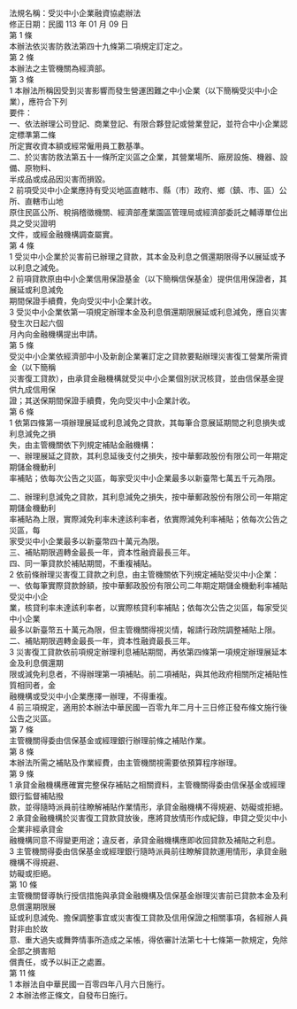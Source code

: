 法規名稱：受災中小企業融資協處辦法  
修正日期：民國 113 年 01 月 09 日  
第 1 條  
本辦法依災害防救法第四十九條第二項規定訂定之。  
第 2 條  
本辦法之主管機關為經濟部。  
第 3 條  
1 本辦法所稱因受到災害影響而發生營運困難之中小企業（以下簡稱受災中小企業），應符合下列  
要件：  
一、依法辦理公司登記、商業登記、有限合夥登記或營業登記，並符合中小企業認定標準第二條  
所定實收資本額或經常僱用員工數基準。  
二、於災害防救法第五十一條所定災區之企業，其營業場所、廠房設施、機器、設備、原物料、  
半成品或成品因災害而損毀。  
2 前項受災中小企業應持有受災地區直轄市、縣（市）政府、鄉（鎮、市、區）公所、直轄市山地  
原住民區公所、稅捐稽徵機關、經濟部產業園區管理局或經濟部委託之輔導單位出具之受災證明  
文件，或經金融機構調查屬實。  
第 4 條  
1 受災中小企業於災害前已辦理之貸款，其本金及利息之償還期限得予以展延或予以利息之減免。  
2 前項貸款原由中小企業信用保證基金（以下簡稱信保基金）提供信用保證者，其展延或利息減免  
期間保證手續費，免向受災中小企業計收。  
3 受災中小企業依第一項規定辦理本金及利息償還期限展延或利息減免，應自災害發生次日起六個  
月內向金融機構提出申請。  
第 5 條  
受災中小企業依經濟部中小及新創企業署訂定之貸款要點辦理災害復工營業所需資金（以下簡稱  
災害復工貸款），由承貸金融機構就受災中小企業個別狀況核貸，並由信保基金提供九成信用保  
證；其送保期間保證手續費，免向受災中小企業計收。  
第 6 條  
1 依第四條第一項辦理展延或利息減免之貸款，其每筆合意展延期間之利息損失或利息減免之損  
失，由主管機關依下列規定補貼金融機構：  
一、辦理展延之貸款，其利息延後支付之損失，按中華郵政股份有限公司一年期定期儲金機動利  
率補貼；依每次公告之災區，每家受災中小企業最多以新臺幣七萬五千元為限。  


二、辦理利息減免之貸款，其利息減免之損失，按中華郵政股份有限公司一年期定期儲金機動利  
率補貼為上限，實際減免利率未達該利率者，依實際減免利率補貼；依每次公告之災區，每  
家受災中小企業最多以新臺幣四十萬元為限。  
三、補貼期限週轉金最長一年，資本性融資最長三年。  
四、同一筆貸款於補貼期間，不重複補貼。  
2 依前條辦理災害復工貸款之利息，由主管機關依下列規定補貼受災中小企業：  
一、依每筆實際貸款餘額，按中華郵政股份有限公司二年期定期儲金機動利率補貼受災中小企  
業，核貸利率未達該利率者，以實際核貸利率補貼；依每次公告之災區，每家受災中小企業  
最多以新臺幣五十萬元為限，但主管機關得視災情，報請行政院調整補貼上限。  
二、補貼期限週轉金最長一年，資本性融資最長三年。  
3 災害復工貸款依前項規定辦理利息補貼期間，再依第四條第一項規定辦理展延本金及利息償還期  
限或減免利息者，不得辦理第一項補貼。前二項補貼，與其他政府相關所定補貼性質相同者，金  
融機構或受災中小企業應擇一辦理，不得重複。  
4 前三項規定，適用於本辦法中華民國一百零九年二月十三日修正發布條文施行後公告之災區。  
第 7 條  
主管機關得委由信保基金或經理銀行辦理前條之補貼作業。  
第 8 條  
本辦法所需之補貼及作業經費，由主管機關視需要依預算程序辦理。  
第 9 條  
1 承貸金融機構應確實完整保存補貼之相關資料，主管機關得委由信保基金或經理銀行監督補貼撥  
款，並得隨時派員前往瞭解補貼作業情形，承貸金融機構不得規避、妨礙或拒絕。  
2 承貸金融機構於災害復工貸款貸放後，應將貸放情形作成紀錄，申貸之受災中小企業非經承貸金  
融機構同意不得變更用途；違反者，承貸金融機構應即收回貸款及補貼之利息。  
3 主管機關得委由信保基金或經理銀行隨時派員前往瞭解貸款運用情形，承貸金融機構不得規避、  
妨礙或拒絕。  
第 10 條  
主管機關督導執行授信措施與承貸金融機構及信保基金辦理災害前已貸款本金及利息償還期限展  
延或利息減免、擔保調整事宜或災害復工貸款及信用保證之相關事項，各經辦人員對非由於故  
意、重大過失或舞弊情事所造成之呆帳，得依審計法第七十七條第一款規定，免除全部之損害賠  
償責任，或予以糾正之處置。  
第 11 條  
1 本辦法自中華民國一百零四年八月六日施行。  
2 本辦法修正條文，自發布日施行。  


